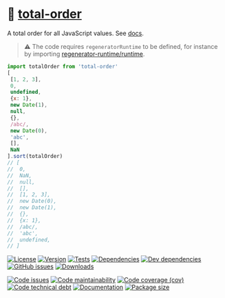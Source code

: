 :clown_face: [total-order](https://aureooms.github.io/js-total-order)
==

A total order for all JavaScript values.
See [docs](https://aureooms.github.io/js-total-order/index.html).

> :warning: The code requires `regeneratorRuntime` to be defined, for instance by importing
> [regenerator-runtime/runtime](https://www.npmjs.com/package/regenerator-runtime).

```js
import totalOrder from 'total-order'
[
 [1, 2, 3],
 0,
 undefined,
 {x: 1},
 new Date(1),
 null,
 {},
 /abc/,
 new Date(0),
 'abc',
 [],
 NaN
].sort(totalOrder)
// [
//  0,
//  NaN,
//  null,
//  [],
//  [1, 2, 3],
//  new Date(0),
//  new Date(1),
//  {},
//  {x: 1},
//  /abc/,
//  'abc',
//  undefined,
// ]
```

[![License](https://img.shields.io/github/license/aureooms/js-total-order.svg)](https://raw.githubusercontent.com/aureooms/js-total-order/main/LICENSE)
[![Version](https://img.shields.io/npm/v/total-order.svg)](https://www.npmjs.org/package/total-order)
[![Tests](https://img.shields.io/github/workflow/status/aureooms/js-total-order/ci:test?event=push&label=tests)](https://github.com/aureooms/js-total-order/actions/workflows/ci:test.yml?query=branch:main)
[![Dependencies](https://img.shields.io/david/aureooms/js-total-order.svg)](https://david-dm.org/aureooms/js-total-order)
[![Dev dependencies](https://img.shields.io/david/dev/aureooms/js-total-order.svg)](https://david-dm.org/aureooms/js-total-order?type=dev)
[![GitHub issues](https://img.shields.io/github/issues/aureooms/js-total-order.svg)](https://github.com/aureooms/js-total-order/issues)
[![Downloads](https://img.shields.io/npm/dm/total-order.svg)](https://www.npmjs.org/package/total-order)

[![Code issues](https://img.shields.io/codeclimate/issues/aureooms/js-total-order.svg)](https://codeclimate.com/github/aureooms/js-total-order/issues)
[![Code maintainability](https://img.shields.io/codeclimate/maintainability/aureooms/js-total-order.svg)](https://codeclimate.com/github/aureooms/js-total-order/trends/churn)
[![Code coverage (cov)](https://img.shields.io/codecov/c/gh/aureooms/js-total-order/main.svg)](https://codecov.io/gh/aureooms/js-total-order)
[![Code technical debt](https://img.shields.io/codeclimate/tech-debt/aureooms/js-total-order.svg)](https://codeclimate.com/github/aureooms/js-total-order/trends/technical_debt)
[![Documentation](https://aureooms.github.io/js-total-order/badge.svg)](https://aureooms.github.io/js-total-order/source.html)
[![Package size](https://img.shields.io/bundlephobia/minzip/total-order)](https://bundlephobia.com/result?p=total-order)
